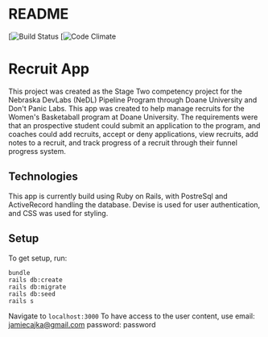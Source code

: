# README

[![Build Status](https://app.codeship.com/projects/7fd82110-8270-0138-9ad0-12f1804cdbeb/status?branch=master)
[![Code Climate](https://codeclimate.com/github/<jamiecajka>/<recruit_app>/badges/gpa.svg)


# Recruit App
 This project was created as the Stage Two competency project for the Nebraska DevLabs (NeDL) Pipeline Program through Doane University and Don't Panic Labs. This app was created to help manage recruits for the Women's Basketaball program at Doane University. The requirements were that an prospective student could submit an application to the program, and coaches could add recruits, accept or deny applications, view recruits, add notes to a recruit, and track progress of a recruit through their funnel progress system. 

## Technologies
  This app is currently build using Ruby on Rails, with PostreSql and ActiveRecord handling the database.
  Devise is used for user authentication, and CSS was used for styling.

## Setup
  To get setup, run:
  ```
  bundle
  rails db:create
  rails db:migrate
  rails db:seed
  rails s
  ```
  Navigate to ```localhost:3000```
  To have access to the user content, use email: jamiecajka@gmail.com password: password
